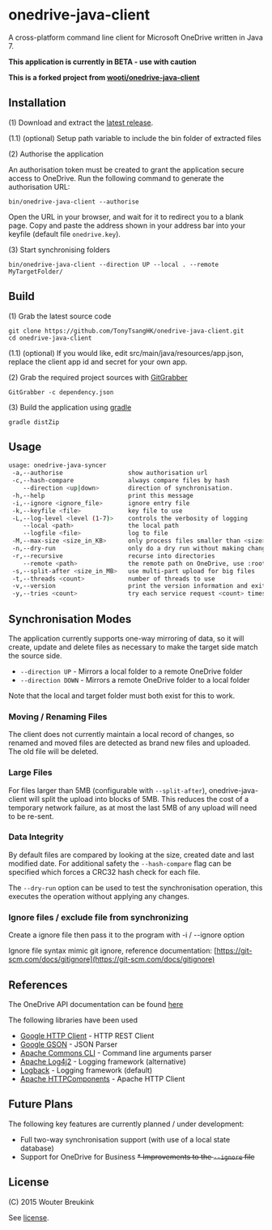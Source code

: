 # onedrive-java-client

A cross-platform command line client for Microsoft OneDrive written in Java 7.

__This application is currently in BETA - use with caution__

__This is a forked project from [wooti/onedrive-java-client](https://github.com/wooti/onedrive-java-client)__

## Installation

(1) Download and extract the [latest release](https://github.com/TonyTsangHK/onedrive-java-client/releases/download/0.2.2/onedrive-java-client-0.2.2.zip).

(1.1) (optional) Setup path variable to include the bin folder of extracted files

(2) Authorise the application

An authorisation token must be created to grant the application secure access to OneDrive. Run the following command to generate the authorisation URL:
```
bin/onedrive-java-client --authorise
```
Open the URL in your browser, and wait for it to redirect you to a blank page. Copy and paste the address shown in your address bar into your keyfile (default file ``onedrive.key``).

(3) Start synchronising folders
```
bin/onedrive-java-client --direction UP --local . --remote MyTargetFolder/
```

## Build

(1) Grab the latest source code
```
git clone https://github.com/TonyTsangHK/onedrive-java-client.git
cd onedrive-java-client
```

(1.1) (optional) If you would like, edit src/main/java/resources/app.json, replace the client app id and secret for your own app.

(2) Grab the required project sources with [GitGrabber](https://github.com/TonyTsangHK/GitGrabber.git)
```
GitGrabber -c dependency.json
```

(3) Build the application using [gradle](http://gradle.org/)
```
gradle distZip
```

## Usage
```bash
usage: onedrive-java-syncer
 -a,--authorise                  show authorisation url
 -c,--hash-compare               always compare files by hash
    --direction <up|down>        direction of synchronisation.
 -h,--help                       print this message
 -i,--ignore <ignore_file>       ignore entry file
 -k,--keyfile <file>             key file to use
 -L,--log-level <level (1-7)>    controls the verbosity of logging
    --local <path>               the local path
    --logfile <file>             log to file
 -M,--max-size <size_in_KB>      only process files smaller than <size> KB
 -n,--dry-run                    only do a dry run without making changes
 -r,--recursive                  recurse into directories
    --remote <path>              the remote path on OneDrive, use :root to reference remote root folder.
 -s,--split-after <size_in_MB>   use multi-part upload for big files
 -t,--threads <count>            number of threads to use
 -v,--version                    print the version information and exit
 -y,--tries <count>              try each service request <count> times
```

## Synchronisation Modes

The application currently supports one-way mirroring of data, so it will create, update and delete files as necessary to make the target side match the source side.
* ``--direction UP`` - Mirrors a local folder to a remote OneDrive folder
* ``--direction DOWN`` - Mirrors a remote OneDrive folder to a local folder

Note that the local and target folder must both exist for this to work.

### Moving / Renaming Files

The client does not currently maintain a local record of changes, so renamed and moved files are detected as brand new files and uploaded. The old file will be deleted.

### Large Files

For files larger than 5MB (configurable with ``--split-after``), onedrive-java-client will split the upload into blocks of 5MB. This reduces the cost of a temporary network failure, as at most the last 5MB of any upload will need to be re-sent.

### Data Integrity

By default files are compared by looking at the size, created date and last modified date. For additional safety the ``--hash-compare`` flag can be specified which forces a CRC32 hash check for each file.

The ``--dry-run`` option can be used to test the synchronisation operation, this executes the operation without applying any changes.

### Ignore files / exclude file from synchronizing

Create a ignore file then pass it to the program with -i / --ignore option

Ignore file syntax mimic git ignore, reference documentation: [https://git-scm.com/docs/gitignore](https://git-scm.com/docs/gitignore)

## References

The OneDrive API documentation can be found [here](https://dev.onedrive.com/README.htm)

The following libraries have been used
* [Google HTTP Client](https://developers.google.com/api-client-library/java/google-http-java-client/) - HTTP REST Client
* [Google GSON](https://sites.google.com/site/gson/gson-user-guide) - JSON Parser
* [Apache Commons CLI](https://commons.apache.org/proper/commons-cli/) - Command line arguments parser
* [Apache Log4j2](http://logging.apache.org/log4j/2.x/) - Logging framework (alternative)
* [Logback](http://logback.qos.ch/) - Logging framework (default)
* [Apache HTTPComponents](http://hc.apache.org/httpcomponents-client-ga/) - Apache HTTP Client

## Future Plans

The following key features are currently planned / under development:
* Full two-way synchronisation support (with use of a local state database)
* Support for OneDrive for Business
~~* Improvements to the ``--ignore`` file~~

## License

(C) 2015 Wouter Breukink

See [license](LICENSE.md).
